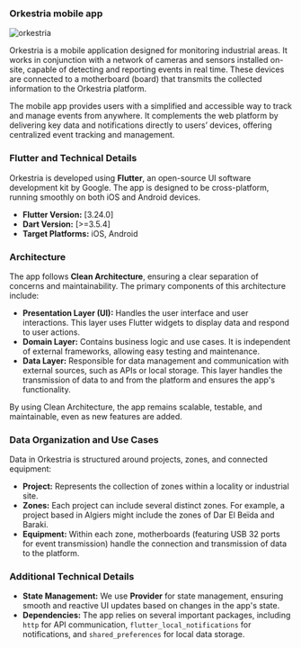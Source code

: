 ### Orkestria mobile app 
![orkestria](https://impulsecctv.com/wp-content/uploads/2024/03/Video-Surveillance-Can-Improve-Industrial-Security-Measures.webp)

Orkestria is a mobile application designed for monitoring industrial areas. It works in conjunction with a network of cameras and sensors installed on-site, capable of detecting and reporting events in real time. These devices are connected to a motherboard (board) that transmits the collected information to the Orkestria platform.

The mobile app provides users with a simplified and accessible way to track and manage events from anywhere. It complements the web platform by delivering key data and notifications directly to users’ devices, offering centralized event tracking and management.

### Flutter and Technical Details

Orkestria is developed using **Flutter**, an open-source UI software development kit by Google. The app is designed to be cross-platform, running smoothly on both iOS and Android devices.

- **Flutter Version:** [3.24.0]
- **Dart Version:** [>=3.5.4]
- **Target Platforms:** iOS, Android

### Architecture

The app follows **Clean Architecture**, ensuring a clear separation of concerns and maintainability. The primary components of this architecture include:

- **Presentation Layer (UI):** Handles the user interface and user interactions. This layer uses Flutter widgets to display data and respond to user actions.
- **Domain Layer:** Contains business logic and use cases. It is independent of external frameworks, allowing easy testing and maintenance.
- **Data Layer:** Responsible for data management and communication with external sources, such as APIs or local storage. This layer handles the transmission of data to and from the platform and ensures the app's functionality.

By using Clean Architecture, the app remains scalable, testable, and maintainable, even as new features are added.

### Data Organization and Use Cases

Data in Orkestria is structured around projects, zones, and connected equipment:

- **Project:** Represents the collection of zones within a locality or industrial site.
- **Zones:** Each project can include several distinct zones. For example, a project based in Algiers might include the zones of Dar El Beïda and Baraki.
- **Equipment:** Within each zone, motherboards (featuring USB 32 ports for event transmission) handle the connection and transmission of data to the platform.

### Additional Technical Details

- **State Management:** We use **Provider** for state management, ensuring smooth and reactive UI updates based on changes in the app's state.
- **Dependencies:** The app relies on several important packages, including `http` for API communication, `flutter_local_notifications` for notifications, and `shared_preferences` for local data storage.